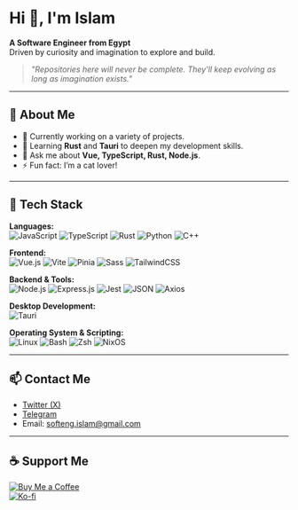 # Hi 👋, I'm Islam

**A Software Engineer from Egypt**  
Driven by curiosity and imagination to explore and build.

> _"Repositories here will never be complete. They'll keep evolving as long as imagination exists."_

---

## 💫 About Me

- 🔭 Currently working on a variety of projects.
- 🌱 Learning **Rust** and **Tauri** to deepen my development skills.
- 💬 Ask me about **Vue, TypeScript, Rust, Node.js**.
- ⚡ Fun fact: I’m a cat lover!

---

## 🔧 Tech Stack

**Languages:**  
![JavaScript](https://img.shields.io/badge/JavaScript-%23323330.svg?style=flat&logo=javascript&logoColor=%23F7DF1E) ![TypeScript](https://img.shields.io/badge/TypeScript-%23007ACC.svg?style=flat&logo=typescript&logoColor=white) ![Rust](https://img.shields.io/badge/Rust-%23000000.svg?style=flat&logo=rust&logoColor=white) ![Python](https://img.shields.io/badge/Python-%233776AB.svg?style=flat&logo=python&logoColor=white) ![C++](https://img.shields.io/badge/C++-%2300599C.svg?style=flat&logo=c%2B%2B&logoColor=white)  

**Frontend:**  
![Vue.js](https://img.shields.io/badge/Vue.js-%2335495e.svg?style=flat&logo=vue-dot-js&logoColor=%234FC08D) ![Vite](https://img.shields.io/badge/Vite-%23646CFF.svg?style=flat&logo=vite&logoColor=white) ![Pinia](https://img.shields.io/badge/Pinia-%23FAEBD7.svg?style=flat&logo=pinia&logoColor=%23F5C518) ![Sass](https://img.shields.io/badge/Sass-%23CC6699.svg?style=flat&logo=sass&logoColor=white) ![TailwindCSS](https://img.shields.io/badge/Tailwind_CSS-%2338B2AC.svg?style=flat&logo=tailwind-css&logoColor=white)

**Backend & Tools:**  
![Node.js](https://img.shields.io/badge/Node.js-%2343853D.svg?style=flat&logo=node-dot-js&logoColor=white) ![Express.js](https://img.shields.io/badge/Express.js-%23404d59.svg?style=flat&logo=express&logoColor=%2361DAFB) ![Jest](https://img.shields.io/badge/Jest-%23C21325.svg?style=flat&logo=jest&logoColor=white) ![JSON](https://img.shields.io/badge/JSON-%23000000.svg?style=flat&logo=json&logoColor=white) ![Axios](https://img.shields.io/badge/Axios-%235A29E4.svg?style=flat&logo=axios&logoColor=white)  

**Desktop Development:**  
![Tauri](https://img.shields.io/badge/Tauri-%23000000.svg?style=flat&logo=tauri&logoColor=white)

**Operating System & Scripting:**  
![Linux](https://img.shields.io/badge/Linux-%23FCC624.svg?style=flat&logo=linux&logoColor=black) ![Bash](https://img.shields.io/badge/Bash-%234EAA25.svg?style=flat&logo=gnu-bash&logoColor=white) ![Zsh](https://img.shields.io/badge/Zsh-%23A0A0A0.svg?style=flat&logo=zsh&logoColor=white) ![NixOS](https://img.shields.io/badge/NixOS-%2370A7DF.svg?style=flat&logo=nixos&logoColor=white)

---

## 📫 Contact Me

- [Twitter (X)](https://x.com/SoftEng_Islam)
- [Telegram](https://t.me/softeng_islam)
- Email: <softeng.islam@gmail.com>

---

## ☕ Support Me

[![Buy Me a Coffee](https://img.shields.io/badge/Buy_Me_A_Coffee-%23FFDD00.svg?style=flat&logo=buy-me-a-coffee&logoColor=black)](https://www.buymeacoffee.com/softeng.islam)  
[![Ko-fi](https://img.shields.io/badge/Ko--fi-%23F16061.svg?style=flat&logo=ko-fi&logoColor=white)](https://ko-fi.com/softeng_islam)
